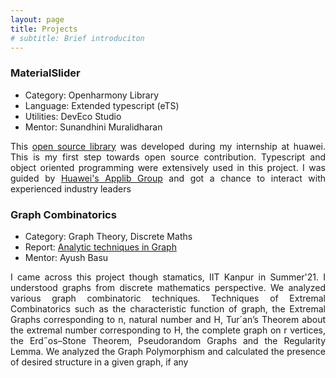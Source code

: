 ```yaml
---
layout: page
title: Projects
# subtitle: Brief introduciton
---
```


### MaterialSlider
- Category: Openharmony Library
- Language: Extended typescript (eTS)
- Utilities: DevEco Studio
- Mentor: Sunandhini Muralidharan

<div style="text-align : justify">
This <a href="https://github.com/Applib-OpenHarmony/MaterialSliders">open source library</a> was developed during my internship at huawei. This is my first step towards open source contribution. Typescript and object oriented programming were extensively used in this project. I was guided by <a href="https://github.com/Applib-OpenHarmony">Huawei's Applib Group</a> and got a chance to interact with experienced industry leaders
</div>

### Graph Combinatorics
- Category: Graph Theory, Discrete Maths
- Report: [Analytic techniques in Graph](https://github.com/BibekLakra91/Graphs-Stamatics/blob/main/Project_Report_Graphs_Stamatics.pdf)
- Mentor: Ayush Basu

<div style="text-align : justify">
I came across this project though stamatics, IIT Kanpur in Summer'21. I understood graphs from discrete mathematics perspective. We analyzed various graph combinatoric techniques. Techniques of Extremal Combinatorics such as the characteristic function of graph, the Extremal
Graphs corresponding to n, natural number and H, Tur´an’s Theorem about the extremal number corresponding to H,
the complete graph on r vertices, the Erd˝os–Stone Theorem, Pseudorandom Graphs and the Regularity Lemma. We analyzed the Graph Polymorphism and calculated the presence of desired structure in a given graph, if any
</div>
